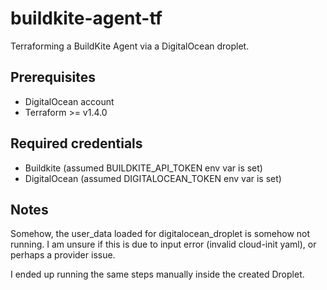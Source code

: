 # buildkite-agent-tf

Terraforming a BuildKite Agent via a DigitalOcean droplet.

## Prerequisites

- DigitalOcean account
- Terraform >= v1.4.0

## Required credentials

- Buildkite (assumed BUILDKITE_API_TOKEN env var is set)
- DigitalOcean (assumed DIGITALOCEAN_TOKEN env var is set)

## Notes

Somehow, the user_data loaded for digitalocean_droplet is somehow not running.
I am unsure if this is due to input error (invalid cloud-init yaml), or perhaps a provider issue.

I ended up running the same steps manually inside the created Droplet.
